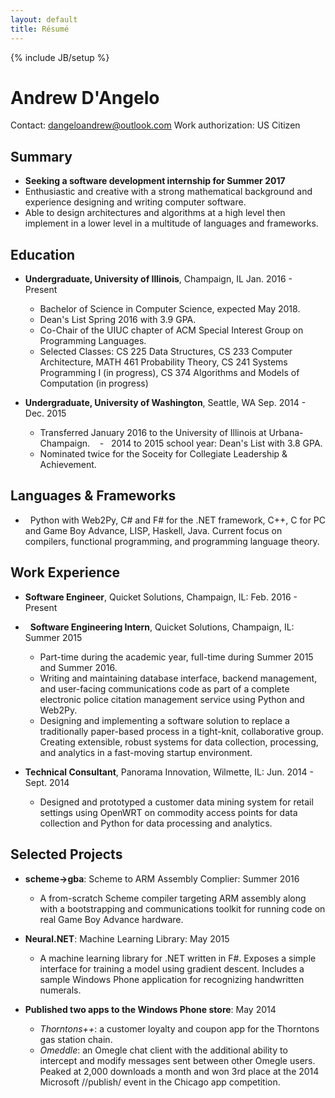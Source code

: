 ```yaml
---
layout: default
title: Résumé
---
```

{% include JB/setup %}

Andrew D'Angelo
===============

Contact: [dangeloandrew@outlook.com](mailto:dangeloandrew@outlook.com)
Work authorization: US Citizen

Summary
-------
*   **Seeking a software development internship for Summer 2017**
*   Enthusiastic and creative with a strong mathematical background and experience designing and writing computer software.
*   Able to design architectures and algorithms at a high level then implement in a lower level in a multitude of languages and frameworks.

Education
---------

* **Undergraduate, University of Illinois**, Champaign, IL Jan. 2016 - Present
    -   Bachelor of Science in Computer Science, expected May 2018.
    -   Dean's List Spring 2016 with 3.9 GPA.
    -   Co-Chair of the UIUC chapter of ACM Special Interest Group on Programming Languages.
    -   Selected Classes: CS 225 Data Structures, CS 233 Computer Architecture, MATH 461 Probability Theory, CS 241 Systems Programming I (in progress), CS 374 Algorithms and Models of Computation (in progress)

* **Undergraduate, University of Washington**, Seattle, WA Sep. 2014 - Dec. 2015
    -   Transferred January 2016 to the University of Illinois at Urbana-Champaign.
    -   2014 to 2015 school year: Dean's List with 3.8 GPA.
    -   Nominated twice for the Soceity for Collegiate Leadership & Achievement.

Languages & Frameworks
------------------

*   Python with Web2Py, C# and F# for the .NET framework, C++, C for PC and Game Boy Advance, LISP, Haskell, Java. Current focus on compilers, functional programming, and programming language theory.

Work Experience
---------------

*   **Software Engineer**, Quicket Solutions, Champaign, IL: Feb. 2016 - Present
*   **Software Engineering Intern**, Quicket Solutions, Champaign, IL: Summer 2015
    -   Part-time during the academic year, full-time during Summer 2015 and Summer 2016.
    -   Writing and maintaining database interface, backend management, and user-facing communications code as part of a complete electronic police citation management service using Python and Web2Py.
    -   Designing and implementing a software solution to replace a traditionally paper-based process in a tight-knit, collaborative group. Creating extensible, robust systems for data collection, processing, and analytics in a fast-moving startup environment.

*   **Technical Consultant**, Panorama Innovation, Wilmette, IL: Jun. 2014 - Sept. 2014
    -   Designed and prototyped a customer data mining system for retail settings using OpenWRT on commodity access points for data collection and Python for data processing and analytics.

Selected Projects
----------------

*   **scheme->gba**: Scheme to ARM Assembly Complier: Summer 2016
    -   A from-scratch Scheme compiler targeting ARM assembly along with a bootstrapping and communications toolkit for running code on real Game Boy Advance hardware.

*   **Neural.NET**: Machine Learning Library: May 2015
    -   A machine learning library for .NET written in F#. Exposes a simple interface for training a model using gradient descent. Includes a sample Windows Phone application for recognizing handwritten numerals.

*   **Published two apps to the Windows Phone store**: May 2014
    -   *Thorntons++*: a customer loyalty and coupon app for the Thorntons gas station chain.
    -   *Omeddle*: an Omegle chat client with the additional ability to intercept and modify messages sent between other Omegle users. Peaked at 2,000 downloads a month and won 3rd place at the 2014 Microsoft //publish/ event in the Chicago app competition.
